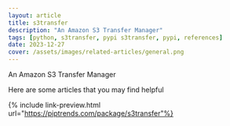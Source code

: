 ```yaml
---
layout: article
title: s3transfer
description: "An Amazon S3 Transfer Manager"
tags: [python, s3transfer, pypi s3transfer, pypi, references]
date: 2023-12-27
cover: /assets/images/related-articles/general.png
---
```


An Amazon S3 Transfer Manager

Here are some articles that you may find helpful

{% include link-preview.html url="https://piptrends.com/package/s3transfer"%}